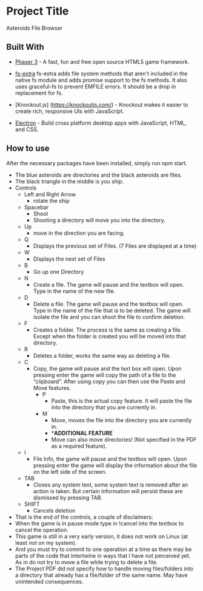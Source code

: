 # Project Title

Asteroids File Browser

## Built With

* [Phaser 3](https://phaser.io/) - A fast, fun and free open source HTML5 game framework.

* [fs-extra](https://github.com/jprichardson/node-fs-extra) fs-extra adds file system methods that aren't included in the native fs module and adds promise support to the fs methods. It also uses graceful-fs to prevent EMFILE errors. It should be a drop in replacement for fs.

* [Knockout.js] (https://knockoutjs.com/) - Knockout makes it easier to create rich, responsive UIs with JavaScript.

* [Electron](https://electronjs.org/) - Build cross platform desktop apps with JavaScript, HTML, and CSS.


## How to use
After the necessary packages have been installed, simply run npm start.

- The blue asteroids are directories and the black
asteroids are files.
- The black triangle in the middle is you ship.
- Controls
    - Left and Right Arrow
        - rotate the ship
    - Spacebar
        - Shoot
        - Shooting a directory will move you into the
        directory.
    - Up
        - move in the direction you are facing.
    - Q
        - Displays the previous set of Files. (7 Files
        are displayed at a time)
    - W
        - Displays the next set of Files
    - B
        - Go up one Directory
    - N
        - Create a file. The game will pause and the
        textbox will open. Type in the name of the
        new file.
    - D
        - Delete a file. The game will pause and the
        textbox will open. Type in the name of the
        file that is to be deleted. The game will
        isolate the file and you can shoot the file to
        confirm deletion.
    - F
        - Creates a folder. The process is the same as
        creating a file. Except when the folder is
        created you will be moved into that directory.
    - R
        - Deletes a folder, works the same way as
        deleting a file.
    - C
        - Copy, the game will pause and the text box
        will open. Upon pressing enter the game will
        copy the path of a file to the “clipboard”. After
        using copy you can then use the Paste and
        Move features.
            - P
                - Paste, this is the actual copy
                feature. It will paste the file into the
                directory that you are currently in.
            - M
                - Move, moves the file into the
                directory you are currently in.
                - ***ADDITIONAL FEATURE**
                - Move can also move
                directories! (Not specified in
                the PDF as a required feature).
    - I
        - File Info, the game will pause and the
        textbox will open. Upon pressing enter the
        game will display the information about the
        file on the left side of the screen.
    - TAB
        - Closes any system text, some system text is
        removed after an action is taken. But certain
        information will persist these are dismissed
        by pressing TAB. 
    - SHIFT
        - Cancels deletion
- That is the end of the controls, a couple of
disclaimers:
- When the game is in pause mode type in !cancel
into the textbox to cancel the operation.
- This game is still in a very early version, it
does not work on Linux (at least not on my
system).
- And you must try to commit to one operation
at a time as there may be parts of the code
that intertwine in ways that I have not
perceived yet. As in do not try to move a file
while trying to delete a file.
- The Project PDF did not specify how to
handle moving files/folders into a directory
that already has a file/folder of the same
name. May have unintended consequences.